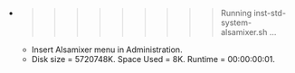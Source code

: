 * >>>>>>>>> Running inst-std-system-alsamixer.sh ...
  * Insert Alsamixer menu in Administration.
  * Disk size = 5720748K. Space Used = 8K. Runtime = 00:00:00:01.
